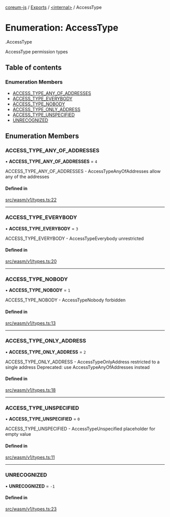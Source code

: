 [coreum-js](../README.md) / [Exports](../modules.md) / [<internal\>](../modules/internal_.md) / AccessType

# Enumeration: AccessType

[<internal>](../modules/internal_.md).AccessType

AccessType permission types

## Table of contents

### Enumeration Members

- [ACCESS\_TYPE\_ANY\_OF\_ADDRESSES](internal_.AccessType.md#access_type_any_of_addresses)
- [ACCESS\_TYPE\_EVERYBODY](internal_.AccessType.md#access_type_everybody)
- [ACCESS\_TYPE\_NOBODY](internal_.AccessType.md#access_type_nobody)
- [ACCESS\_TYPE\_ONLY\_ADDRESS](internal_.AccessType.md#access_type_only_address)
- [ACCESS\_TYPE\_UNSPECIFIED](internal_.AccessType.md#access_type_unspecified)
- [UNRECOGNIZED](internal_.AccessType.md#unrecognized)

## Enumeration Members

### ACCESS\_TYPE\_ANY\_OF\_ADDRESSES

• **ACCESS\_TYPE\_ANY\_OF\_ADDRESSES** = ``4``

ACCESS_TYPE_ANY_OF_ADDRESSES - AccessTypeAnyOfAddresses allow any of the addresses

#### Defined in

[src/wasm/v1/types.ts:22](https://github.com/CooperFoundation/coreum-js/blob/d106c53/src/wasm/v1/types.ts#L22)

___

### ACCESS\_TYPE\_EVERYBODY

• **ACCESS\_TYPE\_EVERYBODY** = ``3``

ACCESS_TYPE_EVERYBODY - AccessTypeEverybody unrestricted

#### Defined in

[src/wasm/v1/types.ts:20](https://github.com/CooperFoundation/coreum-js/blob/d106c53/src/wasm/v1/types.ts#L20)

___

### ACCESS\_TYPE\_NOBODY

• **ACCESS\_TYPE\_NOBODY** = ``1``

ACCESS_TYPE_NOBODY - AccessTypeNobody forbidden

#### Defined in

[src/wasm/v1/types.ts:13](https://github.com/CooperFoundation/coreum-js/blob/d106c53/src/wasm/v1/types.ts#L13)

___

### ACCESS\_TYPE\_ONLY\_ADDRESS

• **ACCESS\_TYPE\_ONLY\_ADDRESS** = ``2``

ACCESS_TYPE_ONLY_ADDRESS - AccessTypeOnlyAddress restricted to a single address
Deprecated: use AccessTypeAnyOfAddresses instead

#### Defined in

[src/wasm/v1/types.ts:18](https://github.com/CooperFoundation/coreum-js/blob/d106c53/src/wasm/v1/types.ts#L18)

___

### ACCESS\_TYPE\_UNSPECIFIED

• **ACCESS\_TYPE\_UNSPECIFIED** = ``0``

ACCESS_TYPE_UNSPECIFIED - AccessTypeUnspecified placeholder for empty value

#### Defined in

[src/wasm/v1/types.ts:11](https://github.com/CooperFoundation/coreum-js/blob/d106c53/src/wasm/v1/types.ts#L11)

___

### UNRECOGNIZED

• **UNRECOGNIZED** = ``-1``

#### Defined in

[src/wasm/v1/types.ts:23](https://github.com/CooperFoundation/coreum-js/blob/d106c53/src/wasm/v1/types.ts#L23)
